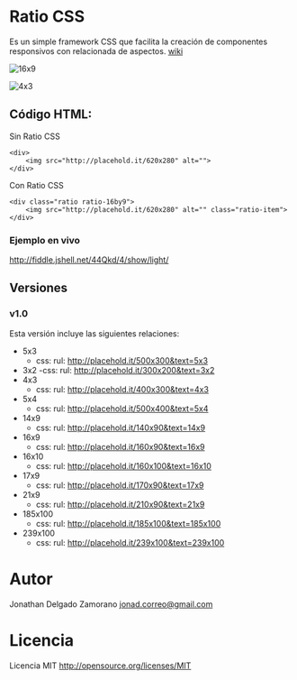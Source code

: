 Ratio CSS
=========

Es un simple framework CSS que facilita la creación de componentes responsivos con relacionada de aspectos. [wiki](http://es.wikipedia.org/wiki/Relaci%C3%B3n_de_aspecto)

![16x9](http://placehold.it/320x180&text=16x9)

![4x3](http://placehold.it/160x120&text=4x3)

Código HTML:
------------

Sin Ratio CSS

```
<div>
    <img src="http://placehold.it/620x280" alt="">
</div>
```

Con Ratio CSS

```
<div class="ratio ratio-16by9">
    <img src="http://placehold.it/620x280" alt="" class="ratio-item">
</div>
```
### Ejemplo en vivo

<http://fiddle.jshell.net/44Qkd/4/show/light/>

## Versiones

### v1.0

Esta versión incluye las siguientes relaciones:

- 5x3
    - css: rul: <http://placehold.it/500x300&text=5x3>
- 3x2
    -css: rul: <http://placehold.it/300x200&text=3x2>
- 4x3
    - css: rul: <http://placehold.it/400x300&text=4x3>
- 5x4
    - css: rul: <http://placehold.it/500x400&text=5x4>
- 14x9
    - css: rul: <http://placehold.it/140x90&text=14x9>
- 16x9
    - css: rul: <http://placehold.it/160x90&text=16x9>
- 16x10
    -  css: rul: <http://placehold.it/160x100&text=16x10>
- 17x9
    -  css: rul: <http://placehold.it/170x90&text=17x9>
- 21x9
    -  css: rul: <http://placehold.it/210x90&text=21x9>
- 185x100
    -  css: rul: <http://placehold.it/185x100&text=185x100>
- 239x100
    -  css: rul: <http://placehold.it/239x100&text=239x100>


# Autor

Jonathan Delgado Zamorano <jonad.correo@gmail.com>

# Licencia

Licencia MIT <http://opensource.org/licenses/MIT>
